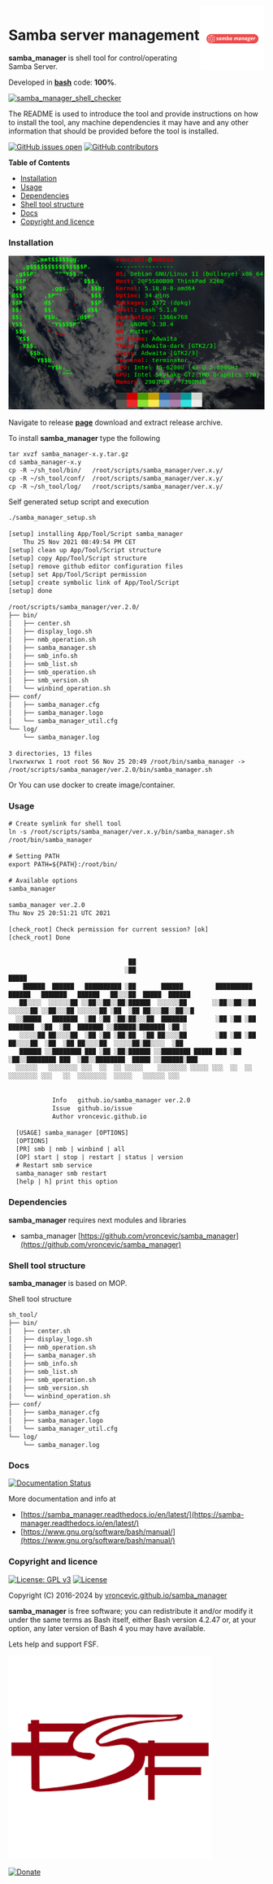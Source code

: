 <img align="right" src="https://raw.githubusercontent.com/vroncevic/samba_manager/dev/docs/samba_manager_logo.png" width="25%">

# Samba server management

**samba_manager** is shell tool for control/operating Samba Server.

Developed in **[bash](https://en.wikipedia.org/wiki/Bash_(Unix_shell))** code: **100%**.

[![samba_manager_shell_checker](https://github.com/vroncevic/samba_manager/actions/workflows/samba_manager_shell_checker.yml/badge.svg)](https://github.com/vroncevic/samba_manager/actions/workflows/samba_manager_shell_checker.yml)

The README is used to introduce the tool and provide instructions on
how to install the tool, any machine dependencies it may have and any
other information that should be provided before the tool is installed.

[![GitHub issues open](https://img.shields.io/github/issues/vroncevic/samba_manager.svg)](https://github.com/vroncevic/samba_manager/issues) [![GitHub contributors](https://img.shields.io/github/contributors/vroncevic/samba_manager.svg)](https://github.com/vroncevic/samba_manager/graphs/contributors)

<!-- START doctoc generated TOC please keep comment here to allow auto update -->
<!-- DON'T EDIT THIS SECTION, INSTEAD RE-RUN doctoc TO UPDATE -->
**Table of Contents**

- [Installation](#installation)
- [Usage](#usage)
- [Dependencies](#dependencies)
- [Shell tool structure](#shell-tool-structure)
- [Docs](#docs)
- [Copyright and licence](#copyright-and-licence)

<!-- END doctoc generated TOC please keep comment here to allow auto update -->

### Installation

![Debian Linux OS](https://raw.githubusercontent.com/vroncevic/samba_manager/dev/docs/debtux.png)

Navigate to release **[page](https://github.com/vroncevic/samba_manager/releases)** download and extract release archive.

To install **samba_manager** type the following

```
tar xvzf samba_manager-x.y.tar.gz
cd samba_manager-x.y
cp -R ~/sh_tool/bin/   /root/scripts/samba_manager/ver.x.y/
cp -R ~/sh_tool/conf/  /root/scripts/samba_manager/ver.x.y/
cp -R ~/sh_tool/log/   /root/scripts/samba_manager/ver.x.y/
```

Self generated setup script and execution
```
./samba_manager_setup.sh

[setup] installing App/Tool/Script samba_manager
	Thu 25 Nov 2021 08:49:54 PM CET
[setup] clean up App/Tool/Script structure
[setup] copy App/Tool/Script structure
[setup] remove github editor configuration files
[setup] set App/Tool/Script permission
[setup] create symbolic link of App/Tool/Script
[setup] done

/root/scripts/samba_manager/ver.2.0/
├── bin/
│   ├── center.sh
│   ├── display_logo.sh
│   ├── nmb_operation.sh
│   ├── samba_manager.sh
│   ├── smb_info.sh
│   ├── smb_list.sh
│   ├── smb_operation.sh
│   ├── smb_version.sh
│   └── winbind_operation.sh
├── conf/
│   ├── samba_manager.cfg
│   ├── samba_manager.logo
│   └── samba_manager_util.cfg
└── log/
    └── samba_manager.log

3 directories, 13 files
lrwxrwxrwx 1 root root 56 Nov 25 20:49 /root/bin/samba_manager -> /root/scripts/samba_manager/ver.2.0/bin/samba_manager.sh
```

Or You can use docker to create image/container.

### Usage

```
# Create symlink for shell tool
ln -s /root/scripts/samba_manager/ver.x.y/bin/samba_manager.sh /root/bin/samba_manager

# Setting PATH
export PATH=${PATH}:/root/bin/

# Available options
samba_manager

samba_manager ver.2.0
Thu Nov 25 20:51:21 UTC 2021

[check_root] Check permission for current session? [ok]
[check_root] Done

                                                                                                                          
                                 ██                                                                                       
                                ░██                                                                █████                  
    ██████  ██████   ██████████ ░██       ██████         ██████████   ██████   ███████   ██████   ██░░░██  █████  ██████  
   ██░░░░  ░░░░░░██ ░░██░░██░░██░██████  ░░░░░░██       ░░██░░██░░██ ░░░░░░██ ░░██░░░██ ░░░░░░██ ░██  ░██ ██░░░██░░██░░█  
  ░░█████   ███████  ░██ ░██ ░██░██░░░██  ███████        ░██ ░██ ░██  ███████  ░██  ░██  ███████ ░░██████░███████ ░██ ░   
   ░░░░░██ ██░░░░██  ░██ ░██ ░██░██  ░██ ██░░░░██        ░██ ░██ ░██ ██░░░░██  ░██  ░██ ██░░░░██  ░░░░░██░██░░░░  ░██     
   ██████ ░░████████ ███ ░██ ░██░██████ ░░████████ █████ ███ ░██ ░██░░████████ ███  ░██░░████████  █████ ░░██████░███     
  ░░░░░░   ░░░░░░░░ ░░░  ░░  ░░ ░░░░░    ░░░░░░░░ ░░░░░ ░░░  ░░  ░░  ░░░░░░░░ ░░░   ░░  ░░░░░░░░  ░░░░░   ░░░░░░ ░░░      
                                                                                                                          
	                                                                               
			Info   github.io/samba_manager ver.2.0 
			Issue  github.io/issue
			Author vroncevic.github.io

  [USAGE] samba_manager [OPTIONS]
  [OPTIONS]
  [PR] smb | nmb | winbind | all
  [OP] start | stop | restart | status | version
  # Restart smb service
  samba_manager smb restart
  [help | h] print this option
```

### Dependencies

**samba_manager** requires next modules and libraries
* samba_manager [https://github.com/vroncevic/samba_manager](https://github.com/vroncevic/samba_manager)

### Shell tool structure

**samba_manager** is based on MOP.

Shell tool structure
```
sh_tool/
├── bin/
│   ├── center.sh
│   ├── display_logo.sh
│   ├── nmb_operation.sh
│   ├── samba_manager.sh
│   ├── smb_info.sh
│   ├── smb_list.sh
│   ├── smb_operation.sh
│   ├── smb_version.sh
│   └── winbind_operation.sh
├── conf/
│   ├── samba_manager.cfg
│   ├── samba_manager.logo
│   └── samba_manager_util.cfg
└── log/
    └── samba_manager.log
```

### Docs

[![Documentation Status](https://readthedocs.org/projects/samba_manager/badge/?version=latest)](https://samba-manager.readthedocs.io/projects/samba_manager/en/latest/?badge=latest)

More documentation and info at
* [https://samba_manager.readthedocs.io/en/latest/](https://samba-manager.readthedocs.io/en/latest/)
* [https://www.gnu.org/software/bash/manual/](https://www.gnu.org/software/bash/manual/)

### Copyright and licence

[![License: GPL v3](https://img.shields.io/badge/License-GPLv3-blue.svg)](https://www.gnu.org/licenses/gpl-3.0) [![License](https://img.shields.io/badge/License-Apache%202.0-blue.svg)](https://opensource.org/licenses/Apache-2.0)

Copyright (C) 2016-2024 by [vroncevic.github.io/samba_manager](https://vroncevic.github.io/samba_manager)

**samba_manager** is free software; you can redistribute it and/or modify
it under the same terms as Bash itself, either Bash version 4.2.47 or,
at your option, any later version of Bash 4 you may have available.

Lets help and support FSF.

[![Free Software Foundation](https://raw.githubusercontent.com/vroncevic/samba_manager/dev/docs/fsf-logo_1.png)](https://my.fsf.org/)

[![Donate](https://www.paypalobjects.com/en_US/i/btn/btn_donateCC_LG.gif)](https://my.fsf.org/donate/)
